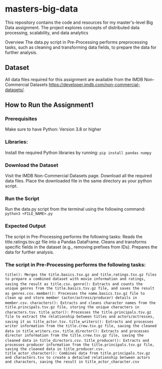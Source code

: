 # masters-big-data
This repository contains the code and resources for my master's-level Big Data assignment. The project explores concepts of distributed data processing, scalability, and data analytics

Overview
The data.py script in Pre-Processing performs preprocessing tasks, such as cleaning and transforming data fields, to prepare the data for further analysis.

## Dataset
All data files required for this assignment are available from the IMDB Non-Commercial Datasets https://developer.imdb.com/non-commercial-datasets/. 

## How to Run the Assignment1

### Prerequisites
Make sure to have Python: Version 3.8 or higher

### Libraries:
Install the required Python libraries by running:
`pip install pandas numpy`

### Download the Dataset
Visit the IMDB Non-Commercial Datasets page.
Download all the required data files.
Place the downloaded file in the same directory as your python script.

### Run the Script
Run the data.py script from the terminal using the following command:
`python3 <FILE_NAME>.py`

### Expected Output
The script in Pre-Processing performs the following tasks:
Reads the title.ratings.tsv.gz file into a Pandas DataFrame.
Cleans and transforms specific fields in the dataset (e.g., removing prefixes from IDs).
Prepares the data for further analysis.

### The script in Pre-Processing performs the following tasks:

`title(): Merges the title.basics.tsv.gz and title.ratings.tsv.gz files to prepare a combined dataset with movie information and ratings, saving the result as title.csv.`
`genre(): Extracts and counts the unique genres from the title.basics.tsv.gz file, and saves the result as genres.csv.`
`member(): Processes the name.basics.tsv.gz file to clean up and store member (actor/actress/producer) details in member.csv.`
`characters(): Extracts and cleans character names from the title.principals.tsv.gz file, storing the unique characters in characters.tsv.`
`title_actor(): Processes the title.principals.tsv.gz file to extract the relationship between titles and actors/actresses, saving it as title_actor.tsv.`
`title_writers(): Extracts and processes writer information from the title.crew.tsv.gz file, saving the cleaned data in title_writers.csv.`
`title_director(): Extracts and processes director information from the title.crew.tsv.gz file, saving the cleaned data in title_directors.csv.`
`title_producer(): Extracts and processes producer information from the title.principals.tsv.gz file, saving the cleaned data in title_producer.csv.`
`title_actor_character(): Combines data from title.principals.tsv.gz and characters.tsv to create a detailed relationship between actors and characters, saving the result in title_actor_character.csv`
